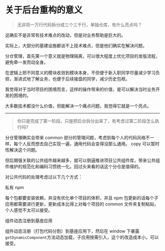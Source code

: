 # 关于后台重构的意义

> 无非将一万行代码拆分成三个三千行，单独仓库，有什么亮点吗？

这确实不是非常有技术难点的改动，但是对业务帮助是巨大的。

实际上，大部分的基建设施都谈不上技术难点，但是他们确实在解决问题。

分仓管理，首先第一个意义就是物理隔离，可以很大程度上优化项目的发版流程，避免牵一发而动全身。

在逻辑上把不同意义的模块收敛到模块本身，不但便于新入职同学尽量减少学习负担，渐进式地了解业务，也便于后续接盘的同学，减少历史包袱。

我觉得对于当时项目的困境而言，这样的操作带来的价值，是可以解决当时业务开发的困境的。

大多数技术都没什么价值，但能解决一个痛点问题，我觉得它就是一个亮点。

---

> 你只是完成了第一阶段，只是把后台拆分出来了，有考虑过第二阶段怎么执行吗?

分仓管理确实会带来 common 部分的管理问题，考虑到每个人的代码风格不一样，每个人反而想去自己实现一遍，通用代码会变得没那么通用。 copy 可以暂时性解决这个问题。

但后期强关联的公共组件越来越多，就可以倒逼推进项目公共组件库，带来公共组件维护的规范化和编码习惯统一化。回过头来看的话这个分仓是值得的。

对公共代码的处理考虑过以下几个方式：

私有 npm

每个包都要安装依赖，并没有优化单个项目的体积，并且 npm 包更新的话每个子应用都需要进行更新，更新成本比得上对每个项目的 common 文件夹复制粘贴，个人感觉不太可以接受。

组件动态注册到基座应用

组件动态注册（打包代码分割）到基座应用下，然后在 window 下暴露`getDynamicComponent`方法动态加载，子应用按需引入，这个的改造成本小，可以接受。
